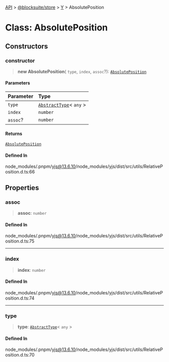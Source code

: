 [API](../../../../../index.md) > [@blocksuite/store](../../../index.md) > [Y](../index.md) > AbsolutePosition

# Class: AbsolutePosition

## Constructors

### constructor

> **new AbsolutePosition**(
  `type`,
  `index`,
  `assoc`?): [`AbsolutePosition`](class.AbsolutePosition.md)

#### Parameters

| Parameter | Type |
| :------ | :------ |
| `type` | [`AbstractType`](class.AbstractType.md)\< `any` \> |
| `index` | `number` |
| `assoc`? | `number` |

#### Returns

[`AbsolutePosition`](class.AbsolutePosition.md)

#### Defined In

node\_modules/.pnpm/yjs@13.6.10/node\_modules/yjs/dist/src/utils/RelativePosition.d.ts:66

## Properties

### assoc

> **assoc**: `number`

#### Defined In

node\_modules/.pnpm/yjs@13.6.10/node\_modules/yjs/dist/src/utils/RelativePosition.d.ts:75

***

### index

> **index**: `number`

#### Defined In

node\_modules/.pnpm/yjs@13.6.10/node\_modules/yjs/dist/src/utils/RelativePosition.d.ts:74

***

### type

> **type**: [`AbstractType`](class.AbstractType.md)\< `any` \>

#### Defined In

node\_modules/.pnpm/yjs@13.6.10/node\_modules/yjs/dist/src/utils/RelativePosition.d.ts:70
